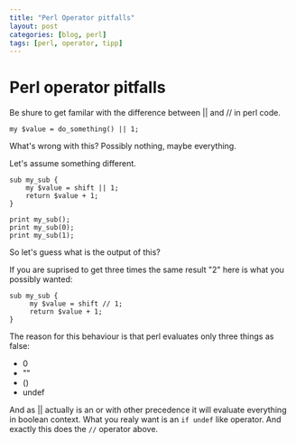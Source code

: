 ```yaml
---
title: "Perl Operator pitfalls"
layout: post
categories: [blog, perl]
tags: [perl, operator, tipp]
---
```


# Perl operator pitfalls

Be shure to get familar with the difference between || and // in perl code.

    my $value = do_something() || 1;

What's wrong with this? Possibly nothing, maybe everything.

Let's assume something different.

    sub my_sub {
        my $value = shift || 1;
        return $value + 1;
    }

    print my_sub();
    print my_sub(0);
    print my_sub(1);

So let's guess what is the output of this?

If you are suprised to get three times the same result "2" here is what you
possibly wanted:

    sub my_sub {
         my $value = shift // 1;
         return $value + 1;
    }

The reason for this behaviour is that perl evaluates only three things as 
false:

 * 0
 * ""
 * ()
 * undef

And as || actually is an or with other precedence it will evaluate everything
in boolean context. What you realy want is an `if undef` like operator. And
exactly this does the `//` operator above.
